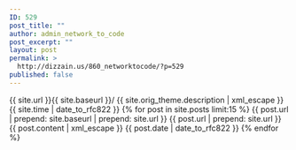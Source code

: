 ```yaml
---
ID: 529
post_title: ""
author: admin_network_to_code
post_excerpt: ""
layout: post
permalink: >
  http://dizzain.us/860_networktocode/?p=529
published: false
---
```

<title>
  {{ site.orig_theme.title | xml_escape }}
</title> {{ site.url }}{{ site.baseurl }}/ {{ site.orig_theme.description | xml_escape }} {{ site.time | date_to_rfc822 }} {% for post in site.posts limit:15 %} 

<title>
  {{ post.title | xml_escape }}
</title> {{ post.url | prepend: site.baseurl | prepend: site.url }} {{ post.url | prepend: site.url }} {{ post.content | xml_escape }} {{ post.date | date_to_rfc822 }} {% endfor %}